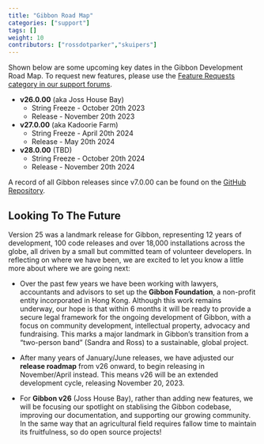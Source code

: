 ```yaml
---
title: "Gibbon Road Map"
categories: ["support"]
tags: []
weight: 10
contributors: ["rossdotparker","skuipers"]
---
```


Shown below are some upcoming key dates in the Gibbon Development Road Map. To request new features, please use the [Feature Requests category in our support forums](https://ask.gibbonedu.org/categories/feature-requests).


*   __v26.0.00__ (aka Joss House Bay)
    *   String Freeze - October 20th 2023
    *   Release - November 20th 2023
*   __v27.0.00__ (aka Kadoorie Farm)
    *   String Freeze - April 20th 2024
    *   Release - May 20th 2024
*   __v28.0.00__ (TBD)
    *   String Freeze - October 20th 2024
    *   Release - November 20th 2024
 
A record of all Gibbon releases since v7.0.00 can be found on the [GitHub Repository](https://github.com/GibbonEdu/core/releases).

## Looking To The Future

Version 25 was a landmark release for Gibbon, representing 12 years of development, 100 code releases and over 18,000 installations across the globe, all driven by a small but committed team of volunteer developers. In reflecting on where we have been, we are excited to let you know a little more about where we are going next:

- Over the past few years we have been working with lawyers, accountants and advisors to set up the **Gibbon Foundation**, a non-profit entity incorporated in Hong Kong. Although this work remains underway, our hope is that within 6 months it will be ready to provide a secure legal framework for the ongoing development of Gibbon, with a focus on community development, intellectual property, advocacy and fundraising. This marks a major landmark in Gibbon’s transition from a “two-person band” (Sandra and Ross) to a sustainable, global project.

- After many years of January/June releases, we have adjusted our **release roadmap** from v26 onward, to begin releasing in November/April instead. This means v26 will be an extended development cycle, releasing November 20, 2023.

- For **Gibbon v26** (Joss House Bay), rather than adding new features, we will be focusing our spotlight on stablising the Gibbon codebase, improving our documentation, and supporting our growing community. In the same way that an agricultural field requires fallow time to maintain its fruitfulness, so do open source projects!
